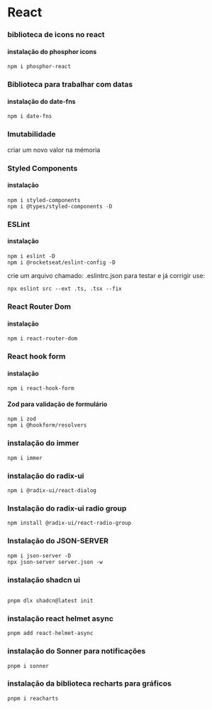 # React

### biblioteca de icons no react

#### instalação do phosphor icons
```
npm i phosphor-react
```


### Biblioteca para trabalhar com datas

#### instalação do date-fns

```
npm i date-fns
```

### Imutabilidade

criar um novo valor na mémoria

### Styled Components

#### instalação

```
npm i styled-components
npm i @types/styled-components -D
```

### ESLint

#### instalação

```
npm i eslint -D
npm i @rocketseat/eslint-config -D
```

crie um arquivo chamado: .eslintrc.json
para testar e já corrigir  use:

```
npx eslint src --ext .ts, .tsx --fix
```

### React Router Dom

#### instalação

```
npm i react-router-dom
```
### React hook form
#### instalação

```
npm i react-hook-form
```
#### Zod para validação de formulário

```
npm i zod
npm i @hookform/resolvers
```
### instalação do immer

```
npm i immer
```

### instalação do radix-ui
```
npm i @radix-ui/react-dialog
```

### Instalação do radix-ui radio group

```
npm install @radix-ui/react-radio-group
```
### Instalação do JSON-SERVER

```
npm i json-server -D
npx json-server server.json -w
```

### instalação shadcn ui

```

pnpm dlx shadcn@latest init
```
### instalação react helmet async

```
pnpm add react-helmet-async
```

### instalação do Sonner para notificações

```
pnpm i sonner
```

### instalação da biblioteca recharts para gráficos

```
pnpm i reacharts
```
